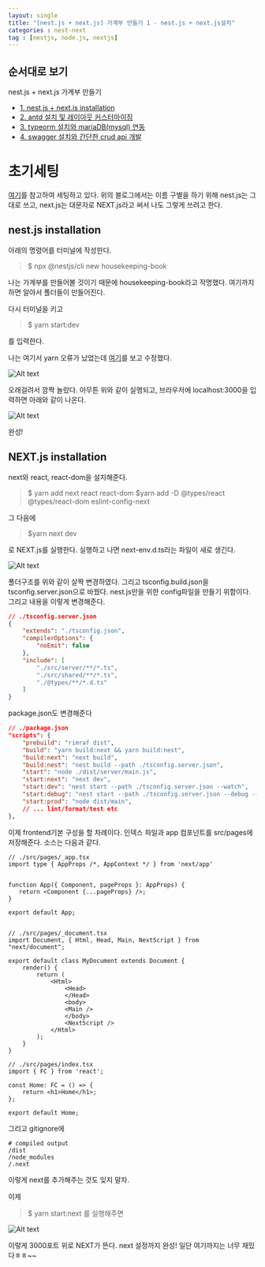 ```yaml
---
layout: single
title: "[nest.js + next.js] 가계부 만들기 1 - nest.js + next.js설치"
categories : nest-next
tag : [nestjs, node.js, nextjs]
---
```


## 순서대로 보기
nest.js + next.js 가계부 만들기                                            
- [1. nest.js + next.js installation](https://iamhmin.github.io/nest-next/housekeeping-book-1/) 
- [2. antd 설치 및 레이아웃 커스터마이징 ](https://iamhmin.github.io/nest-next/housekeeping-book-2/)       
- [3. typeorm 설치와 mariaDB(mysql) 연동 ](https://iamhmin.github.io/nest-next/housekeeping-book-3/) 
- [4. swagger 설치와 간단한 crud api 개발 ](https://iamhmin.github.io/nest-next/housekeeping-book-4/)  

# 초기세팅

[여기](https://dev.to/yakovlev_alexey/creating-a-project-with-nestjs-nextjs-3i1i)를 참고하여 세팅하고 있다. 위의 블로그에서는 이름 구별을 하기 위해 nest.js는 그대로 쓰고, next.js는 대문자로 NEXT.js라고 써서 나도 그렇게 쓰려고 한다.

## nest.js installation

아래의 명령어를 터미널에 작성한다.
>$ npx @nestjs/cli new housekeeping-book

나는 가계부를 만들어볼 것이기 때문에 housekeeping-book라고 작명했다. 여기까지 하면 알아서 폴더들이 만들어진다. 

다시 터미널을 키고

>$ yarn start:dev

를 입력한다.

나는 여기서 yarn 오류가 났었는데 
[여기](https://stackoverflow.com/questions/46013544/yarn-install-command-error-no-such-file-or-directory-install)를 보고 수정했다.

![Alt text](/assets/images/20220526_105305801.png)

오래걸려서 깜짝 놀랐다. 아무튼 위와 같이 실행되고,
브라우저에 localhost:3000을 입력하면 아래와 같이 나온다. 

![Alt text](/assets/images/20220525_185221035.png)

완성!

## NEXT.js installation

next와 react, react-dom을 설치해준다.

>$ yarn add next react react-dom
$yarn add -D @types/react @types/react-dom eslint-config-next

그 다음에 

>$yarn next dev 

로 NEXT.js를 실행한다. 실행하고 나면 next-env.d.ts라는 파일이 새로 생긴다.


![Alt text](/assets/images/20220526_113931429.png)

폴더구조를 위와 같이 살짝 변경하였다. 그리고 tsconfig.build.json을 tsconfig.server.json으로 바꿨다. nest.js만을 위한 config파일을 만들기 위함이다. 그리고 내용을 이렇게 변경해준다.

```json
// ./tsconfig.server.json
{
    "extends": "./tsconfig.json",
    "compilerOptions": {
        "noEmit": false
    },
    "include": [
        "./src/server/**/*.ts",
        "./src/shared/**/*.ts",
        "./@types/**/*.d.ts"
    ]
}
```

package.json도 변경해준다
```json
// ./package.json
"scripts": {
    "prebuild": "rimraf dist",
    "build": "yarn build:next && yarn build:nest",
    "build:next": "next build",
    "build:nest": "nest build --path ./tsconfig.server.json",
    "start": "node ./dist/server/main.js",
    "start:next": "next dev",
    "start:dev": "nest start --path ./tsconfig.server.json --watch",
    "start:debug": "nest start --path ./tsconfig.server.json --debug --watch",
    "start:prod": "node dist/main",
    // ... lint/format/test etc
},
```

이제 frontend기본 구성을 할 차례이다.
인덱스 파일과 app 컴포넌트를 src/pages에 저장해준다. 소스는 다음과 같다.

```
// ./src/pages/_app.tsx
import type { AppProps /*, AppContext */ } from 'next/app'


function App({ Component, pageProps }: AppProps) {
   return <Component {...pageProps} />;
}

export default App;


```

```
// ./src/pages/_document.tsx
import Document, { Html, Head, Main, NextScript } from "next/document";

export default class MyDocument extends Document {
    render() {
        return (
            <Html>
                <Head>
                </Head>
                <body>
                <Main />
                </body>
                <NextScript />
            </Html>
        );
    }
}
```



```
// ./src/pages/index.tsx
import { FC } from 'react';

const Home: FC = () => {
    return <h1>Home</h1>;
};

export default Home;
```

그리고 gitignore에 
```
# compiled output
/dist
/node_modules
/.next
```
이렇게 next를 추가해주는 것도 잊지 말자.


이제 
>$ yarn start:next
를 실행해주면

![Alt text](/assets/images/20220526_115145957.png)


이렇게 3000포트 위로 NEXT가 뜬다. 
next 설정까지 완성! 
일단 여기까지는 너무 재밌다ㅎㅎ~~
